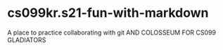# cs099kr.s21-fun-with-markdown
A place to practice collaborating with git 
AND COLOSSEUM FOR CS099 GLADIATORS
